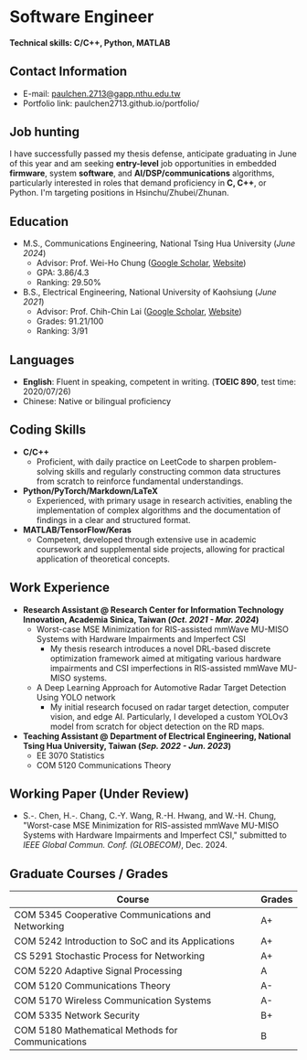 # **Software Engineer**


#### Technical skills: C/C++, Python, MATLAB


## **Contact Information**
- E-mail: paulchen.2713@gapp.nthu.edu.tw
- Portfolio link: paulchen2713.github.io/portfolio/


## **Job hunting**
I have successfully passed my thesis defense, anticipate graduating in June of this year and am seeking **entry-level** job opportunities in embedded **firmware**, system **software**, and **AI/DSP/communications** algorithms, particularly interested in roles that demand proficiency in **C, C++**, or Python. I'm targeting positions in Hsinchu/Zhubei/Zhunan.


## **Education**
- M.S., Communications Engineering, National Tsing Hua University (*June 2024*)
  - Advisor: Prof. Wei-Ho Chung ([Google Scholar](https://scholar.google.com/citations?user=5vpmKfkAAAAJ&hl=zh-TW), [Website](https://www.ee.nthu.edu.tw/whchung/index.html))
  - GPA: 3.86/4.3
  - Ranking: 29.50%
- B.S., Electrical Engineering, National University of Kaohsiung (*June 2021*)
  - Advisor: Prof. Chih-Chin Lai ([Google Scholar](https://scholar.google.com.tw/citations?hl=zh-TW&user=_ASFBLsAAAAJ), [Website](https://ee.nuk.edu.tw/p/406-1039-53841,r1680.php?Lang=zh-tw))
  - Grades: 91.21/100
  - Ranking: 3/91 
  

## **Languages**
- **English**: Fluent in speaking, competent in writing. (**TOEIC 890**, test time: 2020/07/26)
- Chinese: Native or bilingual proficiency



## **Coding Skills**
- **C/C++**
  - Proficient, with daily practice on LeetCode to sharpen problem-solving skills and regularly constructing common data structures from scratch to reinforce fundamental understandings.
- **Python/PyTorch/Markdown/LaTeX**
  - Experienced, with primary usage in research activities, enabling the implementation of complex algorithms and the documentation of findings in a clear and structured format.
- **MATLAB/TensorFlow/Keras**
  - Competent, developed through extensive use in academic coursework and supplemental side projects, allowing for practical application of theoretical concepts.



## **Work Experience**
- **Research Assistant @ Research Center for Information Technology Innovation, Academia Sinica, Taiwan (*Oct. 2021 - Mar. 2024*)**
  - Worst-case MSE Minimization for RIS-assisted mmWave MU-MISO Systems with Hardware Impairments and Imperfect CSI
    - My thesis research introduces a novel DRL-based discrete optimization framework aimed at mitigating various hardware impairments and CSI imperfections in RIS-assisted mmWave MU-MISO systems.
  - A Deep Learning Approach for Automotive Radar Target Detection Using YOLO network
    - My initial research focused on radar target detection, computer vision, and edge AI. Particularly, I developed a custom YOLOv3 model from scratch for object detection on the RD maps.
- **Teaching Assistant @ Department of Electrical Engineering, National Tsing Hua University, Taiwan (*Sep. 2022 - Jun. 2023*)**
  - EE 3070 Statistics 
  - COM 5120 Communications Theory 


## **Working Paper (Under Review)**
- S.-. Chen, H.-. Chang, C.-Y. Wang, R.-H. Hwang, and W.-H. Chung, "Worst-case MSE Minimization for RIS-assisted mmWave MU-MISO Systems with Hardware Impairments and Imperfect CSI," submitted to *IEEE Global Commun. Conf. (GLOBECOM)*, Dec. 2024.


## **Graduate Courses / Grades**

|  Course |  Grades |
| ------- | ------- |
| COM 5345 Cooperative Communications and Networking    | A+ | 
| COM 5242 Introduction to SoC and its Applications | A+ | 
| CS 5291 Stochastic Process for Networking | A+ | 
| COM 5220 Adaptive Signal Processing | A | 
| COM 5120 Communications Theory | A- | 
| COM 5170 Wireless Communication Systems | A- | 
| COM 5335 Network Security | B+ | 
| COM 5180 Mathematical Methods for Communications | B | 



